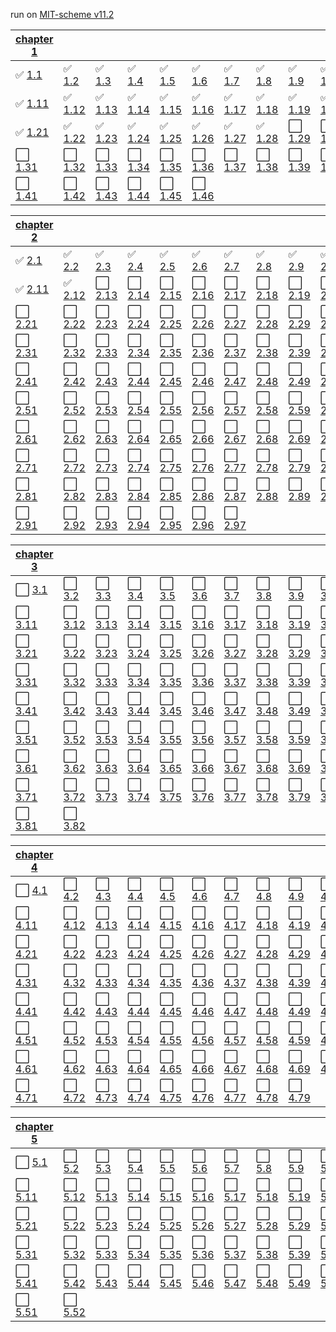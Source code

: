run on [MIT-scheme v11.2](https://www.gnu.org/software/mit-scheme/)

| [chapter 1](./chapter1/) |   |   |   |   |   |   |   |   |    |
|---|---|---|---|---|---|---|---|---|----|
| :white_check_mark: [1.1](./chapter1/1-1.scm) | :white_check_mark: [1.2](./chapter1/1-2.scm) | :white_check_mark: [1.3](./chapter1/1-3.scm) | :white_check_mark: [1.4](./chapter1/1-4.scm) | :white_check_mark: [1.5](./chapter1/1-5.scm) | :white_check_mark: [1.6](./chapter1/1-6.scm) | :white_check_mark: [1.7](./chapter1/1-7.scm) | :white_check_mark: [1.8](./chapter1/1-8.scm) | :white_check_mark: [1.9](./chapter1/1-9.scm) | :white_check_mark: [1.10](./chapter1/1-10.scm) |
| :white_check_mark: [1.11](./chapter1/1-11.scm) | :white_check_mark: [1.12](./chapter1/1-12.scm) | :white_check_mark: [1.13](./chapter1/1-13.scm) | :white_check_mark: [1.14](./chapter1/1-14.scm) | :white_check_mark: [1.15](./chapter1/1-15.scm) | :white_check_mark: [1.16](./chapter1/1-16.scm) | :white_check_mark: [1.17](./chapter1/1-17.scm) | :white_check_mark: [1.18](./chapter1/1-18.scm) | :white_check_mark: [1.19](./chapter1/1-19.scm) | :white_check_mark: [1.20](./chapter1/1-20.scm) |
| :white_check_mark: [1.21](./chapter1/1-21.scm) | :white_check_mark: [1.22](./chapter1/1-22.scm) | :white_check_mark: [1.23](./chapter1/1-23.scm) | :white_check_mark: [1.24](./chapter1/1-24.scm) | :white_check_mark: [1.25](./chapter1/1-25.scm) | :white_check_mark: [1.26](./chapter1/1-26.scm) | :white_check_mark: [1.27](./chapter1/1-27.scm) | :white_check_mark: [1.28](./chapter1/1-28.scm) | :white_large_square: [1.29](./chapter1/1-29.scm) | :white_large_square: [1.30](./chapter1/1-30.scm) |
| :white_large_square: [1.31](./chapter1/1-31.scm) | :white_large_square: [1.32](./chapter1/1-32.scm) | :white_large_square: [1.33](./chapter1/1-33.scm) | :white_large_square: [1.34](./chapter1/1-34.scm) | :white_large_square: [1.35](./chapter1/1-35.scm) | :white_large_square: [1.36](./chapter1/1-36.scm) | :white_large_square: [1.37](./chapter1/1-37.scm) | :white_large_square: [1.38](./chapter1/1-38.scm) | :white_large_square: [1.39](./chapter1/1-39.scm) | :white_large_square: [1.40](./chapter1/1-40.scm) |
| :white_large_square: [1.41](./chapter1/1-41.scm) | :white_large_square: [1.42](./chapter1/1-42.scm) | :white_large_square: [1.43](./chapter1/1-43.scm) | :white_large_square: [1.44](./chapter1/1-44.scm) | :white_large_square: [1.45](./chapter1/1-45.scm) | :white_large_square: [1.46](./chapter1/1-46.scm) |

| [chapter 2](./chapter2/) |   |   |   |   |   |   |   |   |    |
|---|---|---|---|---|---|---|---|---|----|
| :white_check_mark: [2.1](./chapter2/2-1.scm) | :white_check_mark: [2.2](./chapter2/2-2.scm) | :white_check_mark: [2.3](./chapter2/2-3.scm) | :white_check_mark: [2.4](./chapter2/2-4.scm) | :white_check_mark: [2.5](./chapter2/2-5.scm) | :white_check_mark: [2.6](./chapter2/2-6.scm) | :white_check_mark: [2.7](./chapter2/2-7.scm) | :white_check_mark: [2.8](./chapter2/2-8.scm) | :white_check_mark: [2.9](./chapter2/2-9.scm) | :white_check_mark: [2.10](./chapter2/2-10.scm) |
| :white_check_mark: [2.11](./chapter2/2-11.scm) | :white_check_mark: [2.12](./chapter2/2-12.scm) | :white_large_square: [2.13](./chapter2/2-13.scm) | :white_large_square: [2.14](./chapter2/2-14.scm) | :white_large_square: [2.15](./chapter2/2-15.scm) | :white_large_square: [2.16](./chapter2/2-16.scm) | :white_large_square: [2.17](./chapter2/2-17.scm) | :white_large_square: [2.18](./chapter2/2-18.scm) | :white_large_square: [2.19](./chapter2/2-19.scm) | :white_large_square: [2.20](./chapter2/2-20.scm) |
| :white_large_square: [2.21](./chapter2/2-21.scm) | :white_large_square: [2.22](./chapter2/2-22.scm) | :white_large_square: [2.23](./chapter2/2-23.scm) | :white_large_square: [2.24](./chapter2/2-24.scm) | :white_large_square: [2.25](./chapter2/2-25.scm) | :white_large_square: [2.26](./chapter2/2-26.scm) | :white_large_square: [2.27](./chapter2/2-27.scm) | :white_large_square: [2.28](./chapter2/2-28.scm) | :white_large_square: [2.29](./chapter2/2-29.scm) | :white_large_square: [2.30](./chapter2/2-30.scm) |
| :white_large_square: [2.31](./chapter2/2-31.scm) | :white_large_square: [2.32](./chapter2/2-32.scm) | :white_large_square: [2.33](./chapter2/2-33.scm) | :white_large_square: [2.34](./chapter2/2-34.scm) | :white_large_square: [2.35](./chapter2/2-35.scm) | :white_large_square: [2.36](./chapter2/2-36.scm) | :white_large_square: [2.37](./chapter2/2-37.scm) | :white_large_square: [2.38](./chapter2/2-38.scm) | :white_large_square: [2.39](./chapter2/2-39.scm) | :white_large_square: [2.40](./chapter2/2-40.scm) |
| :white_large_square: [2.41](./chapter2/2-41.scm) | :white_large_square: [2.42](./chapter2/2-42.scm) | :white_large_square: [2.43](./chapter2/2-43.scm) | :white_large_square: [2.44](./chapter2/2-44.scm) | :white_large_square: [2.45](./chapter2/2-45.scm) | :white_large_square: [2.46](./chapter2/2-46.scm) | :white_large_square: [2.47](./chapter2/2-47.scm) | :white_large_square: [2.48](./chapter2/2-48.scm) | :white_large_square: [2.49](./chapter2/2-49.scm) | :white_large_square: [2.50](./chapter2/2-50.scm) |
| :white_large_square: [2.51](./chapter2/2-51.scm) | :white_large_square: [2.52](./chapter2/2-52.scm) | :white_large_square: [2.53](./chapter2/2-53.scm) | :white_large_square: [2.54](./chapter2/2-54.scm) | :white_large_square: [2.55](./chapter2/2-55.scm) | :white_large_square: [2.56](./chapter2/2-56.scm) | :white_large_square: [2.57](./chapter2/2-57.scm) | :white_large_square: [2.58](./chapter2/2-58.scm) | :white_large_square: [2.59](./chapter2/2-59.scm) | :white_large_square: [2.60](./chapter2/2-60.scm) |
| :white_large_square: [2.61](./chapter2/2-61.scm) | :white_large_square: [2.62](./chapter2/2-62.scm) | :white_large_square: [2.63](./chapter2/2-63.scm) | :white_large_square: [2.64](./chapter2/2-64.scm) | :white_large_square: [2.65](./chapter2/2-65.scm) | :white_large_square: [2.66](./chapter2/2-66.scm) | :white_large_square: [2.67](./chapter2/2-67.scm) | :white_large_square: [2.68](./chapter2/2-68.scm) | :white_large_square: [2.69](./chapter2/2-69.scm) | :white_large_square: [2.70](./chapter2/2-70.scm) |
| :white_large_square: [2.71](./chapter2/2-71.scm) | :white_large_square: [2.72](./chapter2/2-72.scm) | :white_large_square: [2.73](./chapter2/2-73.scm) | :white_large_square: [2.74](./chapter2/2-74.scm) | :white_large_square: [2.75](./chapter2/2-75.scm) | :white_large_square: [2.76](./chapter2/2-76.scm) | :white_large_square: [2.77](./chapter2/2-77.scm) | :white_large_square: [2.78](./chapter2/2-78.scm) | :white_large_square: [2.79](./chapter2/2-79.scm) | :white_large_square: [2.80](./chapter2/2-80.scm) |
| :white_large_square: [2.81](./chapter2/2-81.scm) | :white_large_square: [2.82](./chapter2/2-82.scm) | :white_large_square: [2.83](./chapter2/2-83.scm) | :white_large_square: [2.84](./chapter2/2-84.scm) | :white_large_square: [2.85](./chapter2/2-85.scm) | :white_large_square: [2.86](./chapter2/2-86.scm) | :white_large_square: [2.87](./chapter2/2-87.scm) | :white_large_square: [2.88](./chapter2/2-88.scm) | :white_large_square: [2.89](./chapter2/2-89.scm) | :white_large_square: [2.90](./chapter2/2-90.scm) |
| :white_large_square: [2.91](./chapter2/2-91.scm) | :white_large_square: [2.92](./chapter2/2-92.scm) | :white_large_square: [2.93](./chapter2/2-93.scm) | :white_large_square: [2.94](./chapter2/2-94.scm) | :white_large_square: [2.95](./chapter2/2-95.scm) | :white_large_square: [2.96](./chapter2/2-96.scm) | :white_large_square: [2.97](./chapter2/2-97.scm) |

| [chapter 3](./chapter3/) |   |   |   |   |   |   |   |   |    |
|---|---|---|---|---|---|---|---|---|----|
| :white_large_square: [3.1](./chapter3/3-1.scm) | :white_large_square: [3.2](./chapter3/3-2.scm) | :white_large_square: [3.3](./chapter3/3-3.scm) | :white_large_square: [3.4](./chapter3/3-4.scm) | :white_large_square: [3.5](./chapter3/3-5.scm) | :white_large_square: [3.6](./chapter3/3-6.scm) | :white_large_square: [3.7](./chapter3/3-7.scm) | :white_large_square: [3.8](./chapter3/3-8.scm) | :white_large_square: [3.9](./chapter3/3-9.scm) | :white_large_square: [3.10](./chapter3/3-10.scm) |
| :white_large_square: [3.11](./chapter3/3-11.scm) | :white_large_square: [3.12](./chapter3/3-12.scm) | :white_large_square: [3.13](./chapter3/3-13.scm) | :white_large_square: [3.14](./chapter3/3-14.scm) | :white_large_square: [3.15](./chapter3/3-15.scm) | :white_large_square: [3.16](./chapter3/3-16.scm) | :white_large_square: [3.17](./chapter3/3-17.scm) | :white_large_square: [3.18](./chapter3/3-18.scm) | :white_large_square: [3.19](./chapter3/3-19.scm) | :white_large_square: [3.20](./chapter3/3-20.scm) |
| :white_large_square: [3.21](./chapter3/3-21.scm) | :white_large_square: [3.22](./chapter3/3-22.scm) | :white_large_square: [3.23](./chapter3/3-23.scm) | :white_large_square: [3.24](./chapter3/3-24.scm) | :white_large_square: [3.25](./chapter3/3-25.scm) | :white_large_square: [3.26](./chapter3/3-26.scm) | :white_large_square: [3.27](./chapter3/3-27.scm) | :white_large_square: [3.28](./chapter3/3-28.scm) | :white_large_square: [3.29](./chapter3/3-29.scm) | :white_large_square: [3.30](./chapter3/3-30.scm) |
| :white_large_square: [3.31](./chapter3/3-31.scm) | :white_large_square: [3.32](./chapter3/3-32.scm) | :white_large_square: [3.33](./chapter3/3-33.scm) | :white_large_square: [3.34](./chapter3/3-34.scm) | :white_large_square: [3.35](./chapter3/3-35.scm) | :white_large_square: [3.36](./chapter3/3-36.scm) | :white_large_square: [3.37](./chapter3/3-37.scm) | :white_large_square: [3.38](./chapter3/3-38.scm) | :white_large_square: [3.39](./chapter3/3-39.scm) | :white_large_square: [3.40](./chapter3/3-40.scm) |
| :white_large_square: [3.41](./chapter3/3-41.scm) | :white_large_square: [3.42](./chapter3/3-42.scm) | :white_large_square: [3.43](./chapter3/3-43.scm) | :white_large_square: [3.44](./chapter3/3-44.scm) | :white_large_square: [3.45](./chapter3/3-45.scm) | :white_large_square: [3.46](./chapter3/3-46.scm) | :white_large_square: [3.47](./chapter3/3-47.scm) | :white_large_square: [3.48](./chapter3/3-48.scm) | :white_large_square: [3.49](./chapter3/3-49.scm) | :white_large_square: [3.50](./chapter3/3-50.scm) |
| :white_large_square: [3.51](./chapter3/3-51.scm) | :white_large_square: [3.52](./chapter3/3-52.scm) | :white_large_square: [3.53](./chapter3/3-53.scm) | :white_large_square: [3.54](./chapter3/3-54.scm) | :white_large_square: [3.55](./chapter3/3-55.scm) | :white_large_square: [3.56](./chapter3/3-56.scm) | :white_large_square: [3.57](./chapter3/3-57.scm) | :white_large_square: [3.58](./chapter3/3-58.scm) | :white_large_square: [3.59](./chapter3/3-59.scm) | :white_large_square: [3.60](./chapter3/3-60.scm) |
| :white_large_square: [3.61](./chapter3/3-61.scm) | :white_large_square: [3.62](./chapter3/3-62.scm) | :white_large_square: [3.63](./chapter3/3-63.scm) | :white_large_square: [3.64](./chapter3/3-64.scm) | :white_large_square: [3.65](./chapter3/3-65.scm) | :white_large_square: [3.66](./chapter3/3-66.scm) | :white_large_square: [3.67](./chapter3/3-67.scm) | :white_large_square: [3.68](./chapter3/3-68.scm) | :white_large_square: [3.69](./chapter3/3-69.scm) | :white_large_square: [3.70](./chapter3/3-70.scm) |
| :white_large_square: [3.71](./chapter3/3-71.scm) | :white_large_square: [3.72](./chapter3/3-72.scm) | :white_large_square: [3.73](./chapter3/3-73.scm) | :white_large_square: [3.74](./chapter3/3-74.scm) | :white_large_square: [3.75](./chapter3/3-75.scm) | :white_large_square: [3.76](./chapter3/3-76.scm) | :white_large_square: [3.77](./chapter3/3-77.scm) | :white_large_square: [3.78](./chapter3/3-78.scm) | :white_large_square: [3.79](./chapter3/3-79.scm) | :white_large_square: [3.80](./chapter3/3-80.scm) |
| :white_large_square: [3.81](./chapter3/3-81.scm) | :white_large_square: [3.82](./chapter3/3-82.scm) |

| [chapter 4](./chapter4/) |   |   |   |   |   |   |   |   |    |
|---|---|---|---|---|---|---|---|---|----|
| :white_large_square: [4.1](./chapter4/4-1.scm) | :white_large_square: [4.2](./chapter4/4-2.scm) | :white_large_square: [4.3](./chapter4/4-3.scm) | :white_large_square: [4.4](./chapter4/4-4.scm) | :white_large_square: [4.5](./chapter4/4-5.scm) | :white_large_square: [4.6](./chapter4/4-6.scm) | :white_large_square: [4.7](./chapter4/4-7.scm) | :white_large_square: [4.8](./chapter4/4-8.scm) | :white_large_square: [4.9](./chapter4/4-9.scm) | :white_large_square: [4.10](./chapter4/4-10.scm) |
| :white_large_square: [4.11](./chapter4/4-11.scm) | :white_large_square: [4.12](./chapter4/4-12.scm) | :white_large_square: [4.13](./chapter4/4-13.scm) | :white_large_square: [4.14](./chapter4/4-14.scm) | :white_large_square: [4.15](./chapter4/4-15.scm) | :white_large_square: [4.16](./chapter4/4-16.scm) | :white_large_square: [4.17](./chapter4/4-17.scm) | :white_large_square: [4.18](./chapter4/4-18.scm) | :white_large_square: [4.19](./chapter4/4-19.scm) | :white_large_square: [4.20](./chapter4/4-20.scm) |
| :white_large_square: [4.21](./chapter4/4-21.scm) | :white_large_square: [4.22](./chapter4/4-22.scm) | :white_large_square: [4.23](./chapter4/4-23.scm) | :white_large_square: [4.24](./chapter4/4-24.scm) | :white_large_square: [4.25](./chapter4/4-25.scm) | :white_large_square: [4.26](./chapter4/4-26.scm) | :white_large_square: [4.27](./chapter4/4-27.scm) | :white_large_square: [4.28](./chapter4/4-28.scm) | :white_large_square: [4.29](./chapter4/4-29.scm) | :white_large_square: [4.30](./chapter4/4-30.scm) |
| :white_large_square: [4.31](./chapter4/4-31.scm) | :white_large_square: [4.32](./chapter4/4-32.scm) | :white_large_square: [4.33](./chapter4/4-33.scm) | :white_large_square: [4.34](./chapter4/4-34.scm) | :white_large_square: [4.35](./chapter4/4-35.scm) | :white_large_square: [4.36](./chapter4/4-36.scm) | :white_large_square: [4.37](./chapter4/4-37.scm) | :white_large_square: [4.38](./chapter4/4-38.scm) | :white_large_square: [4.39](./chapter4/4-39.scm) | :white_large_square: [4.40](./chapter4/4-40.scm) |
| :white_large_square: [4.41](./chapter4/4-41.scm) | :white_large_square: [4.42](./chapter4/4-42.scm) | :white_large_square: [4.43](./chapter4/4-43.scm) | :white_large_square: [4.44](./chapter4/4-44.scm) | :white_large_square: [4.45](./chapter4/4-45.scm) | :white_large_square: [4.46](./chapter4/4-46.scm) | :white_large_square: [4.47](./chapter4/4-47.scm) | :white_large_square: [4.48](./chapter4/4-48.scm) | :white_large_square: [4.49](./chapter4/4-49.scm) | :white_large_square: [4.50](./chapter4/4-50.scm) |
| :white_large_square: [4.51](./chapter4/4-51.scm) | :white_large_square: [4.52](./chapter4/4-52.scm) | :white_large_square: [4.53](./chapter4/4-53.scm) | :white_large_square: [4.54](./chapter4/4-54.scm) | :white_large_square: [4.55](./chapter4/4-55.scm) | :white_large_square: [4.56](./chapter4/4-56.scm) | :white_large_square: [4.57](./chapter4/4-57.scm) | :white_large_square: [4.58](./chapter4/4-58.scm) | :white_large_square: [4.59](./chapter4/4-59.scm) | :white_large_square: [4.60](./chapter4/4-60.scm) |
| :white_large_square: [4.61](./chapter4/4-61.scm) | :white_large_square: [4.62](./chapter4/4-62.scm) | :white_large_square: [4.63](./chapter4/4-63.scm) | :white_large_square: [4.64](./chapter4/4-64.scm) | :white_large_square: [4.65](./chapter4/4-65.scm) | :white_large_square: [4.66](./chapter4/4-66.scm) | :white_large_square: [4.67](./chapter4/4-67.scm) | :white_large_square: [4.68](./chapter4/4-68.scm) | :white_large_square: [4.69](./chapter4/4-69.scm) | :white_large_square: [4.70](./chapter4/4-70.scm) |
| :white_large_square: [4.71](./chapter4/4-71.scm) | :white_large_square: [4.72](./chapter4/4-72.scm) | :white_large_square: [4.73](./chapter4/4-73.scm) | :white_large_square: [4.74](./chapter4/4-74.scm) | :white_large_square: [4.75](./chapter4/4-75.scm) | :white_large_square: [4.76](./chapter4/4-76.scm) | :white_large_square: [4.77](./chapter4/4-77.scm) | :white_large_square: [4.78](./chapter4/4-78.scm) | :white_large_square: [4.79](./chapter4/4-79.scm) |

| [chapter 5](./chapter5/) |   |   |   |   |   |   |   |   |    |
|---|---|---|---|---|---|---|---|---|----|
| :white_large_square: [5.1](./chapter5/5-1.scm) | :white_large_square: [5.2](./chapter5/5-2.scm) | :white_large_square: [5.3](./chapter5/5-3.scm) | :white_large_square: [5.4](./chapter5/5-4.scm) | :white_large_square: [5.5](./chapter5/5-5.scm) | :white_large_square: [5.6](./chapter5/5-6.scm) | :white_large_square: [5.7](./chapter5/5-7.scm) | :white_large_square: [5.8](./chapter5/5-8.scm) | :white_large_square: [5.9](./chapter5/5-9.scm) | :white_large_square: [5.10](./chapter5/5-10.scm) |
| :white_large_square: [5.11](./chapter5/5-11.scm) | :white_large_square: [5.12](./chapter5/5-12.scm) | :white_large_square: [5.13](./chapter5/5-13.scm) | :white_large_square: [5.14](./chapter5/5-14.scm) | :white_large_square: [5.15](./chapter5/5-15.scm) | :white_large_square: [5.16](./chapter5/5-16.scm) | :white_large_square: [5.17](./chapter5/5-17.scm) | :white_large_square: [5.18](./chapter5/5-18.scm) | :white_large_square: [5.19](./chapter5/5-19.scm) | :white_large_square: [5.20](./chapter5/5-20.scm) |
| :white_large_square: [5.21](./chapter5/5-21.scm) | :white_large_square: [5.22](./chapter5/5-22.scm) | :white_large_square: [5.23](./chapter5/5-23.scm) | :white_large_square: [5.24](./chapter5/5-24.scm) | :white_large_square: [5.25](./chapter5/5-25.scm) | :white_large_square: [5.26](./chapter5/5-26.scm) | :white_large_square: [5.27](./chapter5/5-27.scm) | :white_large_square: [5.28](./chapter5/5-28.scm) | :white_large_square: [5.29](./chapter5/5-29.scm) | :white_large_square: [5.30](./chapter5/5-30.scm) |
| :white_large_square: [5.31](./chapter5/5-31.scm) | :white_large_square: [5.32](./chapter5/5-32.scm) | :white_large_square: [5.33](./chapter5/5-33.scm) | :white_large_square: [5.34](./chapter5/5-34.scm) | :white_large_square: [5.35](./chapter5/5-35.scm) | :white_large_square: [5.36](./chapter5/5-36.scm) | :white_large_square: [5.37](./chapter5/5-37.scm) | :white_large_square: [5.38](./chapter5/5-38.scm) | :white_large_square: [5.39](./chapter5/5-39.scm) | :white_large_square: [5.40](./chapter5/5-40.scm) |
| :white_large_square: [5.41](./chapter5/5-41.scm) | :white_large_square: [5.42](./chapter5/5-42.scm) | :white_large_square: [5.43](./chapter5/5-43.scm) | :white_large_square: [5.44](./chapter5/5-44.scm) | :white_large_square: [5.45](./chapter5/5-45.scm) | :white_large_square: [5.46](./chapter5/5-46.scm) | :white_large_square: [5.47](./chapter5/5-47.scm) | :white_large_square: [5.48](./chapter5/5-48.scm) | :white_large_square: [5.49](./chapter5/5-49.scm) | :white_large_square: [5.50](./chapter5/5-50.scm) |
| :white_large_square: [5.51](./chapter5/5-51.scm) | :white_large_square: [5.52](./chapter5/5-52.scm) |
